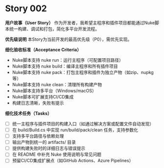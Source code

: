 <!-- 优先级：P0（最高） -->
# Story 002

**用户故事（User Story）**
作为开发者，我希望主程序和插件项目都能通过Nuke脚本统一构建、调试和打包，简化多平台开发流程。

**优先级说明**
本Story为当前开发的最高优先级（P0），需优先实现。

**细化验收标准（Acceptance Criteria）**
- Nuke脚本支持 nuke run：运行主程序（可配置项目路径）
- Nuke脚本支持 nuke build：编译主程序和所有插件项目
- Nuke脚本支持 nuke pack：打包主程序和插件为独立产物（如zip、nupkg等）
- Nuke脚本支持 nuke clean：清理所有构建产物
- Nuke脚本支持多平台（Windows/macOS）
- Nuke脚本可扩展支持CI/CD集成
- 构建日志清晰，失败有提示

**细化技术任务（Tasks）**
- [ ] 统一主程序与插件项目的构建入口（如通过解决方案或配置文件自动发现）
- [ ] 在 build/Build.cs 中实现 run/build/pack/clean 任务，支持参数化
- [ ] 支持多平台路径与依赖处理
- [ ] 输出产物到统一的 artifacts/ 目录
- [ ] 提供构建失败时的详细日志与错误提示
- [ ] 在 README 中补充 Nuke 使用说明与常见问题
- [ ] 预留CI/CD集成扩展点（如GitHub Actions、Azure Pipelines）

<!-- 其他Story优先级自动顺延 -->
